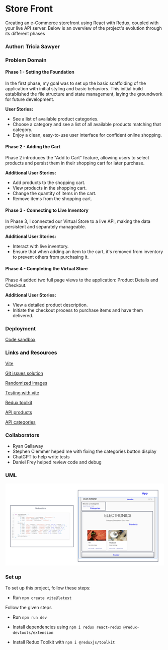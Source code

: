 # Store Front

Creating an e-Commerce storefront using React with Redux, coupled with your live API server. Below is an overview of the project's evolution through its different phases

### Author: Tricia Sawyer

### Problem Domain

#### Phase 1 - Setting the Foundation

In the first phase, my goal was to set up the basic scaffolding of the application with initial styling and basic behaviors. This initial build established the file structure and state management, laying the groundwork for future development.

**User Stories:**
- See a list of available product categories.
- Choose a category and see a list of all available products matching that category.
- Enjoy a clean, easy-to-use user interface for confident online shopping.

#### Phase 2 - Adding the Cart

Phase 2 introduces the "Add to Cart" feature, allowing users to select products and persist them in their shopping cart for later purchase.

**Additional User Stories:**
- Add products to the shopping cart.
- View products in the shopping cart.
- Change the quantity of items in the cart.
- Remove items from the shopping cart.

#### Phase 3 - Connecting to Live Inventory

In Phase 3, I connected our Virtual Store to a live API, making the data persistent and separately manageable.

**Additional User Stories:**
- Interact with live inventory.
- Ensure that when adding an item to the cart, it's removed from inventory to prevent others from purchasing it.

#### Phase 4 - Completing the Virtual Store

Phase 4 added two full page views to the application: Product Details and Checkout.

**Additional User Stories:**
- View a detailed product description.
- Initiate the checkout process to purchase items and have them delivered.

### Deployment

[Code sandbox](https://6k3j56-5173.csb.app/)

### Links and Resources

[Vite](https://vitejs.dev/guide/)

[Git issues solution](https://www.youtube.com/watch?v=yo2bMGnIKE8)

[Randomized images](https://awik.io/generate-random-images-unsplash-without-using-api/)

[Testing with vite](https://zaferayan.medium.com/how-to-setup-jest-and-react-testing-library-in-vite-project-2600f2d04bdd)

[Redux toolkit](https://redux-toolkit.js.org/api/configureStore)

[API products](https://api-js401.herokuapp.com/api/v1/products)

[API categories](https://api-js401.herokuapp.com/api/v1/categories)

### Collaborators

- Ryan Gallaway
- Stephen Clemmer heped me with fixing the categories button display
- ChatGPT to help write tests
- Daniel Frey helped review code and debug

### UML

![UML](./assets/lab36-UML.png)

### Set up

To set up this project, follow these steps:

- Run `npm create vite@latest`

Follow the given steps

- Run `npm run dev`

- Install dependencies using `npm i redux react-redux @redux-devtools/extension`

- Install Redux Toolkit with `npm i @reduxjs/toolkit`
